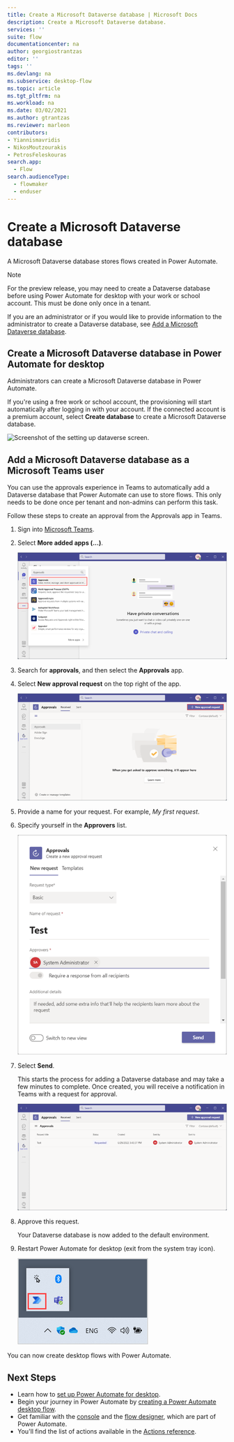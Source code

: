 ```yaml
---
title: Create a Microsoft Dataverse database | Microsoft Docs
description: Create a Microsoft Dataverse database.
services: ''
suite: flow
documentationcenter: na
author: georgiostrantzas
editor: ''
tags: ''
ms.devlang: na
ms.subservice: desktop-flow
ms.topic: article
ms.tgt_pltfrm: na
ms.workload: na
ms.date: 03/02/2021
ms.author: gtrantzas
ms.reviewer: marleon
contributors:
- Yiannismavridis
- NikosMoutzourakis
- PetrosFeleskouras
search.app: 
  - Flow 
search.audienceType: 
  - flowmaker
  - enduser
---
```


# Create a Microsoft Dataverse database

A Microsoft Dataverse database stores flows created in Power Automate.

>[!NOTE]
>For the preview release, you may need to create a Dataverse database before using Power Automate for desktop with your work or school account. This must be done only once in a tenant.

If you are an administrator or if you would like to provide information to the administrator to create a Dataverse database, see [Add a Microsoft Dataverse database](/power-platform/admin/create-database).

## Create a Microsoft Dataverse database in Power Automate for desktop

Administrators can create a Microsoft Dataverse database in Power Automate. 

If you're using a free work or school account, the provisioning will start automatically after logging in with your account. If the connected account is a premium account, select **Create database** to create a Microsoft Dataverse database.

   ![Screenshot of the setting up dataverse screen.](media/create-database/freeorg-create-db.png)


## Add a Microsoft Dataverse database as a Microsoft Teams user

You can use the approvals experience in Teams to automatically add a Dataverse database that Power Automate can use to store flows. This only needs to be done once per tenant and non-admins can perform this task.

Follow these steps to create an approval from the Approvals app in Teams.

1. Sign into [Microsoft Teams](https://teams.microsoft.com/).

1. Select **More added apps (...)**.

   ![Screenshot of the More added apps option in Microsoft Teams.](media/create-database/microsoft-teams-approvals.png)


1. Search for **approvals**, and then select the **Approvals** app.

1. Select **New approval request** on the top right of the app.

   ![Screenshot of the New approval request button.](media/create-database/microsoft-teams-new-approval-request-button.png)

1. Provide a name for your request.
   For example, *My first request*.

1. Specify yourself in the **Approvers** list.

   ![Screenshot of the fields to provide approvers.](media/create-database/microsoft-teams-new-approval-request.png)

1. Select **Send**.

    This starts the process for adding a Dataverse database and may take a few minutes to complete. Once created, you will receive a notification in Teams with a request for approval.

    ![Screenshot of the sent request for approval.](media/create-database/microsoft-teams-requested-approval.png)

1.  Approve this request.

    Your Dataverse database is now added to the default environment. 

1. Restart Power Automate for desktop (exit from the system tray icon).

    ![Screenshot of the Power Automate icon in the system tray.](media/create-database/system-tray.png)

You can now create desktop flows with Power Automate.

   

## Next Steps

- Learn how to [set up Power Automate for desktop](setup.md).
- Begin your journey in Power Automate by [creating a Power Automate desktop flow](create-flow.md). 
- Get familiar with the [console](console.md) and the [flow designer](flow-designer.md), which are part of Power Automate. 
- You'll find the list of actions available in the [Actions reference](actions-reference.md).